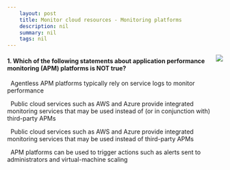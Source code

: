 ```yaml
---
    layout: post
    title: Monitor cloud resources - Monitoring platforms
    description: nil
    summary: nil
    tags: nil
---
```



 <a target="_blank" href="https://docs.microsoft.com/en-us/learn/modules/cmu-monitor-cloud-resources/2-monitoring-platforms/"><i class="fas fa-external-link-alt"></i> </a>
 <img align="right" src="https://docs.microsoft.com/en-us/learn/achievements/cmu-cloud-admin/cmu-monitor-cloud-resources.svg">
####  1. Which of the following statements about application performance monitoring (APM) platforms is NOT true?


<i class='far fa-square'></i> &nbsp;&nbsp;Agentless APM platforms typically rely on service logs to monitor performance

<i class='far fa-square'></i> &nbsp;&nbsp;Public cloud services such as AWS and Azure provide integrated monitoring services that may be used instead of (or in conjunction with) third-party APMs

<i class='fas fa-check-square' style='color: Dodgerblue;'></i> &nbsp;&nbsp;Public cloud services such as AWS and Azure provide integrated monitoring services that may be used instead of third-party APMs

<i class='far fa-square'></i> &nbsp;&nbsp;APM platforms can be used to trigger actions such as alerts sent to administrators and virtual-machine scaling
<br />
<br />
<br />

